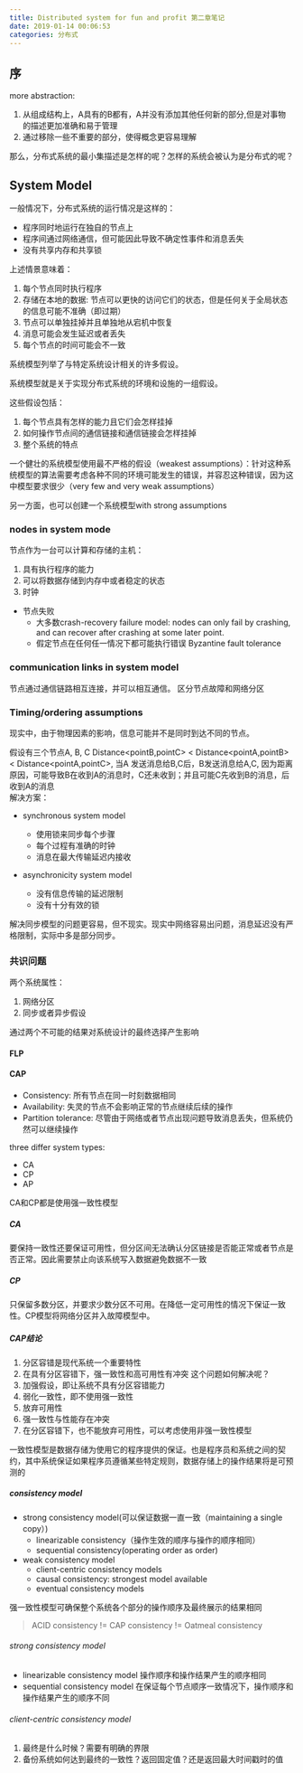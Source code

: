 ```yaml
---
title: Distributed system for fun and profit 第二章笔记
date: 2019-01-14 00:06:53
categories: 分布式
---
```

## 序
more abstraction:
1. 从组成结构上，A具有的B都有，A并没有添加其他任何新的部分,但是对事物的描述更加准确和易于管理
2. 通过移除一些不重要的部分，使得概念更容易理解

那么，分布式系统的最小集描述是怎样的呢？怎样的系统会被认为是分布式的呢？

## System Model
一般情况下，分布式系统的运行情况是这样的：
- 程序同时地运行在独自的节点上
- 程序间通过网络通信，但可能因此导致不确定性事件和消息丢失
- 没有共享内存和共享锁

上述情景意味着：
1. 每个节点同时执行程序
2. 存储在本地的数据: 节点可以更快的访问它们的状态，但是任何关于全局状态的信息可能不准确（即过期）
3. 节点可以单独挂掉并且单独地从宕机中恢复
4. 消息可能会发生延迟或者丢失
5. 每个节点的时间可能会不一致

系统模型列举了与特定系统设计相关的许多假设。

系统模型就是关于实现分布式系统的环境和设施的一组假设。

这些假设包括：
1. 每个节点具有怎样的能力且它们会怎样挂掉
2. 如何操作节点间的通信链接和通信链接会怎样挂掉
3. 整个系统的特点

一个健壮的系统模型使用最不严格的假设（weakest assumptions）：针对这种系统模型的算法需要考虑各种不同的环境可能发生的错误，并容忍这种错误，因为这中模型要求很少（very few and very weak assumptions）

另一方面，也可以创建一个系统模型with strong assumptions

### nodes in system mode
节点作为一台可以计算和存储的主机：
1. 具有执行程序的能力
2. 可以将数据存储到内存中或者稳定的状态
3. 时钟

- 节点失败
  - 大多数crash-recovery failure model: nodes can only fail by crashing, and can recover after crashing at some later point.
  - 假定节点在任何任一情况下都可能执行错误 Byzantine fault tolerance

### communication links in system model

节点通过通信链路相互连接，并可以相互通信。
区分节点故障和网络分区

### Timing/ordering assumptions
现实中，由于物理因素的影响，信息可能并不是同时到达不同的节点。

假设有三个节点A, B, C Distance<pointB,pointC> < Distance<pointA,pointB> < Distance<pointA,pointC>, 当A 发送消息给B,C后，B发送消息给A,C, 因为距离原因，可能导致B在收到A的消息时，C还未收到；并且可能C先收到B的消息，后收到A的消息  
解决方案：
- synchronous system model
  - 使用锁来同步每个步骤
  - 每个过程有准确的时钟
  - 消息在最大传输延迟内接收

- asynchronicity system model 
  - 没有信息传输的延迟限制
  - 没有十分有效的锁

解决同步模型的问题更容易，但不现实。现实中网络容易出问题，消息延迟没有严格限制，实际中多是部分同步。

### 共识问题

两个系统属性：
1. 网络分区
2. 同步或者异步假设

通过两个不可能的结果对系统设计的最终选择产生影响

#### FLP

#### CAP

- Consistency: 所有节点在同一时刻数据相同
- Availability: 失灵的节点不会影响正常的节点继续后续的操作
- Partition tolerance: 尽管由于网络或者节点出现问题导致消息丢失，但系统仍然可以继续操作

three differ system types:
- CA
- CP
- AP

CA和CP都是使用强一致性模型

##### CA
要保持一致性还要保证可用性，但分区间无法确认分区链接是否能正常或者节点是否正常。因此需要禁止向该系统写入数据避免数据不一致

##### CP
只保留多数分区，并要求少数分区不可用。在降低一定可用性的情况下保证一致性。CP模型将网络分区并入故障模型中。

##### CAP结论
1. 分区容错是现代系统一个重要特性
2. 在具有分区容错下，强一致性和高可用性有冲突
  这个问题如何解决呢？
  1. 加强假设，即让系统不具有分区容错能力
  2. 弱化一致性，即不使用强一致性
  3. 放弃可用性
3. 强一致性与性能存在冲突
4. 在分区容错下，也不能放弃可用性，可以考虑使用非强一致性模型

一致性模型是数据存储为使用它的程序提供的保证。也是程序员和系统之间的契约，其中系统保证如果程序员遵循某些特定规则，数据存储上的操作结果将是可预测的

##### consistency model
- strong consistency model(可以保证数据一直一致（maintaining a single copy）)
  - linearizable consistency（操作生效的顺序与操作的顺序相同）
  - sequential consistency(operating order as order)
- weak consistency model
  - client-centric consistency models
  - causal consistency: strongest model available
  - eventual consistency models

强一致性模型可确保整个系统各个部分的操作顺序及最终展示的结果相同

> ACID consistency != CAP consistency != Oatmeal consistency

###### strong consistency model
- linearizable consistency model 操作顺序和操作结果产生的顺序相同
- sequential consistency model 在保证每个节点顺序一致情况下，操作顺序和操作结果产生的顺序不同

###### client-centric consistency model
1. 最终是什么时候？需要有明确的界限
2. 备份系统如何达到最终的一致性？返回固定值？还是返回最大时间戳时的值


